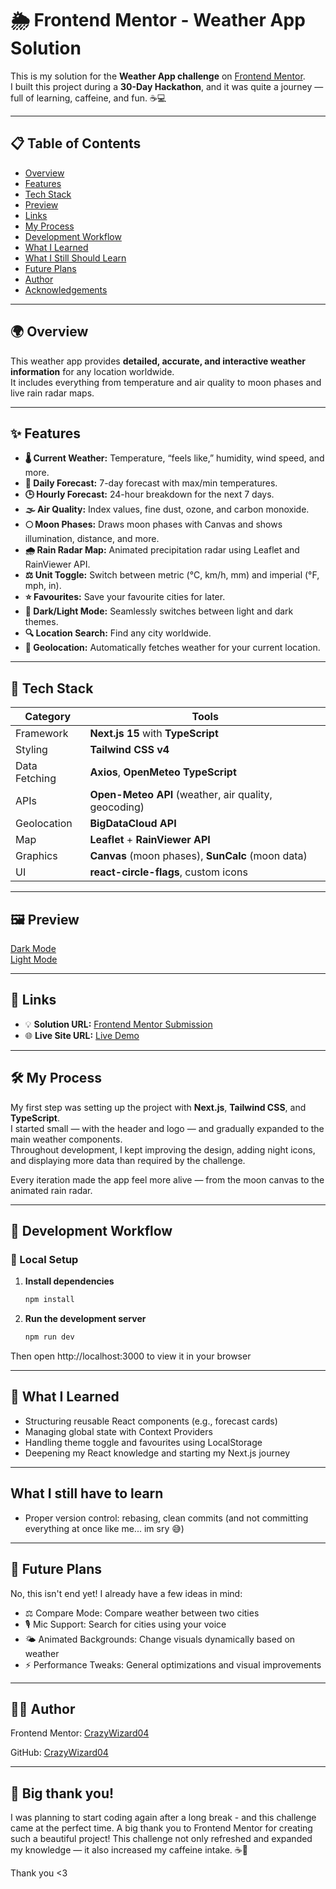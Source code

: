 # 🌦️ Frontend Mentor - Weather App Solution

This is my solution for the **Weather App challenge** on [Frontend Mentor](https://www.frontendmentor.io/).  
I built this project during a **30-Day Hackathon**, and it was quite a journey — full of learning, caffeine, and fun. ☕💻

---

## 📋 Table of Contents

- [Overview](#overview)
- [Features](#features)
- [Tech Stack](#tech-stack)
- [Preview](#preview)
- [Links](#links)
- [My Process](#my-process)
- [Development Workflow](#development-workflow)
- [What I Learned](#what-i-learned)
- [What I Still Should Learn](#what-i-still-should-learn)
- [Future Plans](#future-plans)
- [Author](#author)
- [Acknowledgements](#acknowledgements)

---

## 🌍 Overview

This weather app provides **detailed, accurate, and interactive weather information** for any location worldwide.  
It includes everything from temperature and air quality to moon phases and live rain radar maps.

---

## ✨ Features

- **🌡️ Current Weather:** Temperature, “feels like,” humidity, wind speed, and more.
- **📆 Daily Forecast:** 7-day forecast with max/min temperatures.
- **🕒 Hourly Forecast:** 24-hour breakdown for the next 7 days.
- **🌫️ Air Quality:** Index values, fine dust, ozone, and carbon monoxide.
- **🌕 Moon Phases:** Draws moon phases with Canvas and shows illumination, distance, and more.
- **🌧️ Rain Radar Map:** Animated precipitation radar using Leaflet and RainViewer API.
- **⚖️ Unit Toggle:** Switch between metric (°C, km/h, mm) and imperial (°F, mph, in).
- **⭐ Favourites:** Save your favourite cities for later.
- **🌙 Dark/Light Mode:** Seamlessly switches between light and dark themes.
- **🔍 Location Search:** Find any city worldwide.
- **📍 Geolocation:** Automatically fetches weather for your current location.

---

## 🧰 Tech Stack

| Category | Tools |
|-----------|-------|
| Framework | **Next.js 15** with **TypeScript** |
| Styling | **Tailwind CSS v4** |
| Data Fetching | **Axios**, **OpenMeteo TypeScript** |
| APIs | **Open-Meteo API** (weather, air quality, geocoding) |
| Geolocation | **BigDataCloud API** |
| Map | **Leaflet** + **RainViewer API** |
| Graphics | **Canvas** (moon phases), **SunCalc** (moon data) |
| UI | **react-circle-flags**, custom icons |

---

## 🖼️ Preview

[Dark Mode](./preview/design-dark.png)  
[Light Mode](./preview/design-light.png)

---

## 🔗 Links

- 💡 **Solution URL:** [Frontend Mentor Submission](#)
- 🌐 **Live Site URL:** [Live Demo](#)

---

## 🛠️ My Process

My first step was setting up the project with **Next.js**, **Tailwind CSS**, and **TypeScript**.  
I started small — with the header and logo — and gradually expanded to the main weather components.  
Throughout development, I kept improving the design, adding night icons, and displaying more data than required by the challenge.

Every iteration made the app feel more alive — from the moon canvas to the animated rain radar.

---

## 🧩 Development Workflow

### 🧱 Local Setup

1. **Install dependencies**
   ```bash
   npm install
2. **Run the development server**
    ```bash
   npm run dev
Then open http://localhost:3000 to view it in your browser

---

## 🧠 What I Learned

- Structuring reusable React components (e.g., forecast cards)
- Managing global state with Context Providers
- Handling theme toggle and favourites using LocalStorage
- Deepening my React knowledge and starting my Next.js journey

---

## What I still have to learn

- Proper version control: rebasing, clean commits (and not committing everything at once like me... im sry 😅)

---

## 🚀 Future Plans

No, this isn't end yet! I already have a few ideas in mind:
- ⚖️ Compare Mode: Compare weather between two cities
- 🎙️ Mic Support: Search for cities using your voice
- 🌤️ Animated Backgrounds: Change visuals dynamically based on weather
- ⚡ Performance Tweaks: General optimizations and visual improvements

---

## 👨‍💻 Author

Frontend Mentor: [CrazyWizard04](https://github.com/CrazyWizard04)

GitHub: [CrazyWizard04]()

---

## 💖 Big thank you!

I was planning to start coding again after a long break - and this challenge came at the perfect time.
A big thank you to Frontend Mentor for creating such a beautiful project! This challenge not only refreshed and expanded my knowledge — it also increased my caffeine intake. ☕💪

Thank you <3
